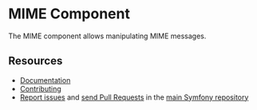 # MIME Component

The MIME component allows manipulating MIME messages.

## Resources

-   [Documentation](https://symfony.com/doc/current/components/mime.html)
-   [Contributing](https://symfony.com/doc/current/contributing/index.html)
-   [Report issues](https://github.com/symfony/symfony/issues) and
    [send Pull Requests](https://github.com/symfony/symfony/pulls)
    in the [main Symfony repository](https://github.com/symfony/symfony)
